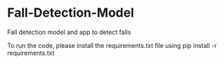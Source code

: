# Fall-Detection-Model
Fall detection model and app to detect falls

To run the code, please install the requirements.txt file using 
pip install -r requirements.txt

